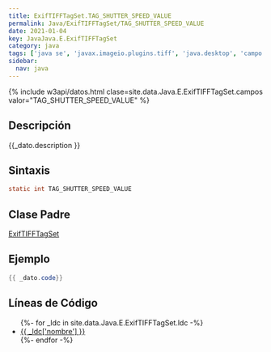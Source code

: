 ```yaml
---
title: ExifTIFFTagSet.TAG_SHUTTER_SPEED_VALUE
permalink: Java/ExifTIFFTagSet/TAG_SHUTTER_SPEED_VALUE
date: 2021-01-04
key: JavaJava.E.ExifTIFFTagSet
category: java
tags: ['java se', 'javax.imageio.plugins.tiff', 'java.desktop', 'campo java', 'Java 9']
sidebar: 
  nav: java
---
```


{% include w3api/datos.html clase=site.data.Java.E.ExifTIFFTagSet.campos valor="TAG_SHUTTER_SPEED_VALUE" %}

## Descripción
{{_dato.description }}

## Sintaxis
~~~java
static int TAG_SHUTTER_SPEED_VALUE
~~~

## Clase Padre
[ExifTIFFTagSet](/Java/ExifTIFFTagSet/)

## Ejemplo
~~~java
{{ _dato.code}}
~~~

## Líneas de Código
<ul>
{%- for _ldc in site.data.Java.E.ExifTIFFTagSet.ldc -%}
   <li>
       <a href="{{_ldc['url'] }}">{{ _ldc['nombre'] }}</a>
   </li>
{%- endfor -%}
</ul>
